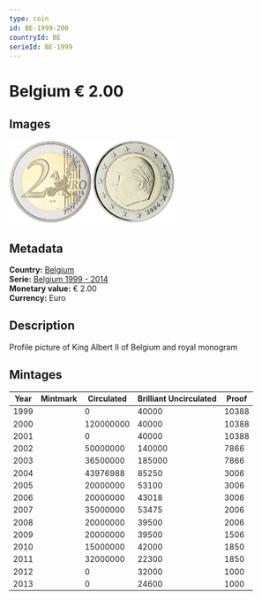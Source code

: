 ```yaml
---
type: coin
id: BE-1999-200
countryId: BE
serieId: BE-1999
---
```


# Belgium € 2.00

## Images

<img src="../../../Images/common-2002-200.webp" height="150" alt="Front image"><img src="Images/belgium-1999-200.webp" height="150" alt="Back image">

## Metadata

**Country:** [Belgium](../index.md)\
**Serie:** [Belgium 1999 - 2014](index.md)\
**Monetary value:** € 2.00\
**Currency:** Euro

## Description

Profile picture of King Albert II of Belgium and royal monogram

## Mintages

| Year | Mintmark | Circulated | Brilliant Uncirculated | Proof |
| ---- | -------- | ---------- | ---------------------- | ----- |
| 1999 |          | 0          | 40000                  | 10388 |
| 2000 |          | 120000000  | 40000                  | 10388 |
| 2001 |          | 0          | 40000                  | 10388 |
| 2002 |          | 50000000   | 140000                 | 7866  |
| 2003 |          | 36500000   | 185000                 | 7866  |
| 2004 |          | 43976988   | 85250                  | 3006  |
| 2005 |          | 20000000   | 53100                  | 3006  |
| 2006 |          | 20000000   | 43018                  | 3006  |
| 2007 |          | 35000000   | 53475                  | 2006  |
| 2008 |          | 20000000   | 39500                  | 2006  |
| 2009 |          | 20000000   | 39500                  | 1506  |
| 2010 |          | 15000000   | 42000                  | 1850  |
| 2011 |          | 32000000   | 22300                  | 1850  |
| 2012 |          | 0          | 32000                  | 1000  |
| 2013 |          | 0          | 24600                  | 1000  |

